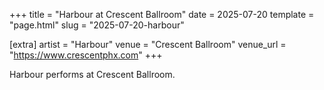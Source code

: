 +++
title = "Harbour at Crescent Ballroom"
date = 2025-07-20
template = "page.html"
slug = "2025-07-20-harbour"

[extra]
artist = "Harbour"
venue = "Crescent Ballroom"
venue_url = "https://www.crescentphx.com"
+++

Harbour performs at Crescent Ballroom.
